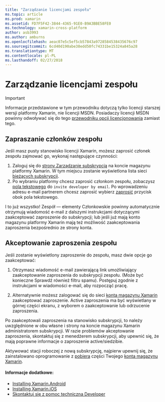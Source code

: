 ```yaml
---
title: "Zarządzanie licencjami zespołu"
ms.topic: article
ms.prod: xamarin
ms.assetid: FD7F5F42-3844-4365-91E0-B9A3BBE58FE0
ms.technology: xamarin-cross-platform
author: asb3993
ms.author: amburns
ms.openlocfilehash: aeac07e5c5ef5cb57843a9728584538435676c97
ms.sourcegitcommit: 6cd40d190abe38edd50fc74331be15324a845a28
ms.translationtype: MT
ms.contentlocale: pl-PL
ms.lasthandoff: 02/27/2018
---
```

# <a name="team-license-management"></a>Zarządzanie licencjami zespołu

> [!IMPORTANT]
> Informacje przedstawione w tym przewodniku dotyczą tylko licencji starszej wersji platformy Xamarin, nie licencji MSDN. Posiadaczy licencji MSDN powinny odwoływać się do tego [przewodniku opcji licencjonowania](~/cross-platform/get-started/requirements.md) zamiast tego.


## <a name="inviting-team-members"></a>Zapraszanie członków zespołu
Jeśli masz pusty stanowisko licencji Xamarin, możesz zaprosić członek zespołu zajmować go, wykonaj następujące czynności:

1.  Zaloguj się do [strony Zarządzanie subskrypcją](https://store.xamarin.com/account/my/subscription) na koncie magazynu platformy Xamarin. W tym miejscu zostanie wyświetlona lista sieci [bieżących subskrypcji](http://screencast.com/t/BdOamw5Z).
2.  Po wybraniu platformy chcesz zaprosić członkom zespołu, zobaczysz [pola tekstowego](http://screencast.com/t/APdCrwaN) do `invite developer by email`. Po wprowadzeniu adresu e-mail partnerem chcesz zaprosić wybierz [zaprosić](http://screencast.com/t/vjQAIBpT) przycisk obok pola tekstowego.

I to już wszystko! Zespół — elementy Członkowskie powinny automatycznie otrzymują wiadomość e-mail z dalszymi instrukcjami dotyczącymi zaakceptować zaproszenie do subskrypcji; lub jeśli już mają konto magazynu platformy Xamarin mają też możliwość zaakceptowania zaproszenia bezpośrednio ze strony konta.

## <a name="accepting-team-invitations"></a>Akceptowanie zaproszenia zespołu
Jeśli zostanie wyświetlony zaproszenie do zespołu, masz dwie opcje go zaakceptować:

1.  Otrzymasz wiadomość e-mail zawierającą link umożliwiający zaakceptowanie zaproszenia do subskrypcji zespołu. (Może być konieczne Sprawdź również filtru spamu). Postępuj zgodnie z instrukcjami w wiadomości e-mail, aby rozpocząć pracę. 

2.  Alternatywnie możesz zalogować się do sieci [konta magazynu Xamarin](http://store.xamarin.com/account/my/subscription) zaakceptować zaproszenie. Active zaproszenia ma być wyświetlany w górnej części ekranu, z wyborem o zaakceptowanie lub odrzucenie zaproszenia.

Po zaakceptowali zaproszenia na stanowisko subskrypcji, to należy uwzględnione w obu własne i strony na koncie magazynu Xamarin administratorem subskrypcji. W razie problemów akceptowanie zaproszenia, skontaktuj się z menedżerem subskrypcji, aby upewnić się, że mają poprawne informacje o zaproszenie active/siedzibie.

Aktywować stacji roboczej z nową subskrypcję, najpierw upewnij się, że zainstalowano oprogramowanie z [pobiera](https://store.xamarin.com/account/my/subscription/downloads) części Twojego [konta magazynu Xamarin](http://store.xamarin.com/account/my/subscription).

#### <a name="additional-information"></a>Informacje dodatkowe:

-   [Installing Xamarin.Android](~/android/get-started/installation/index.md)
-   [Installing Xamarin.iOS](~/ios/get-started/installation/index.md)
-   [Skontaktuj się z pomoc techniczna Developer](http://xamarin.com/support)
